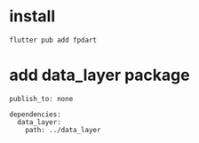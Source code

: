 # install

```
flutter pub add fpdart
```

# add data_layer package

```
publish_to: none

dependencies:
  data_layer:
    path: ../data_layer
```